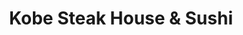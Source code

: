 ---
layout: place
title: "Kobe Steak House & Sushi"
permalink: /texas/san-marcos/kobe-steak-house-sushi.html
stateAbbr: TX
stateName: Texas
cityName: San Marcos
seo:
  name: "Kobe Steak House & Sushi"
  type: Restaurant
  links: https://www.kobesmtx.com/
description: "Looking for sushi in San Marcos, Texas? Check out Kobe Steak House & Sushi for a delightful Japanese dining experience. Enjoy a variety of sushi and other di..."
place_id: ChIJe1Z-R22pXIYRGCg1bxr9UQ0
photos:
  - name: >-
      places/ChIJe1Z-R22pXIYRGCg1bxr9UQ0/photos/AeeoHcIa3rocOU-CoMQrEVfJr06XMfX8KJiA2CWa2Gpo7jyhAW0SigTFmjMXUjE1fxdb5MyKzzEo_wKE3o3vPWLUoBQJPrvdzbL6MVsogE132IFEkDUfVZjIqIRF6beGvmCMhKM2tFkaQT0-qNwj8NZkmzl_tdgZxLcDktBcYqnLl-oFHQZjB9aalpJjQbmmPliv49ZbKYgxW2Mh91WzOXzh06xtlyw5nSuoYL-FtJDikYSB5144NPYvyk_216ykH4zTyzGvZfKtQ9nPVFSNbwjPlMiUs2Jz6FERVpK_P0xQgJFPfQP7lrCVu1B7T3LMLbu3QFnyuAXcIGwOrGxtefqmlw6kxB24FgbXZ1_39e7ezsSKXsP6vnBuIO8x1srfAoJIHX-wPHXqBlbzUI1KgFZ4rQ5h_MRzSL8CZRtpJ0ivn3P3fJnr
    widthPx: 4032
    heightPx: 3024
    authorAttributions:
      - displayName: Miho Minagawa
        uri: https://maps.google.com/maps/contrib/106458655383951938502
        photoUri: >-
          https://lh3.googleusercontent.com/a-/ALV-UjUoE_izHbCIGRSQ83Wos2RLmIP1DhdsearkYOm9FezUiO5X2VVJJw=s100-p-k-no-mo
    flagContentUri: >-
      https://www.google.com/local/imagery/report/?cb_client=maps_api_places.places_api&image_key=!1e10!2sCIHM0ogKEICAgICGoOH46wE&hl=en-US
    googleMapsUri: >-
      https://www.google.com/maps/place//data=!3m4!1e2!3m2!1sCIHM0ogKEICAgICGoOH46wE!2e10!4m2!3m1!1s0x865ca96d477e567b:0xd51fd1a6f352818
  - name: >-
      places/ChIJe1Z-R22pXIYRGCg1bxr9UQ0/photos/AeeoHcLNf62XgE__BPA5GhJo0JSpv_vq-6hD7MPBkBoRjKMf-L8teR55iPveQX5IJu3rWF2LwKhlxW2J9GpId8V66mkyNPat99DIIR81RA3BUJ67q2ANryR8V9S8U7OkIK6e3PrEmVf-TxsY3a3MZEn51EGsVRMQ-N9ND1JCTx1hxURXyWrV9NLJ-qpIOG1t6OEIk9A13d5MLSmo1yy1JCMTJ8ppApp-ILLeD7gJNyruswoPW_TfuLQTGXXq56uPnbrn7bClRzUB3dKw7sBMaq_YciQH5Fu5Yya6bdWdPhdUmob2PLeq1z_m0QrbA5RXR6C-WcIX5GHTFE6o6hRjYoip4rY1uJJxQ2RCKwHmKGJU6xQ4PyFixmcE8WYHsSBHRl7GkF-t1mO5bPXmReBTx4LYQlDfBSMySDATfGUVe7sR2fwktQ
    widthPx: 4080
    heightPx: 3072
    authorAttributions:
      - displayName: Miho Minagawa
        uri: https://maps.google.com/maps/contrib/106458655383951938502
        photoUri: >-
          https://lh3.googleusercontent.com/a-/ALV-UjUoE_izHbCIGRSQ83Wos2RLmIP1DhdsearkYOm9FezUiO5X2VVJJw=s100-p-k-no-mo
    flagContentUri: >-
      https://www.google.com/local/imagery/report/?cb_client=maps_api_places.places_api&image_key=!1e10!2sCIHM0ogKEICAgICr4fXVPA&hl=en-US
    googleMapsUri: >-
      https://www.google.com/maps/place//data=!3m4!1e2!3m2!1sCIHM0ogKEICAgICr4fXVPA!2e10!4m2!3m1!1s0x865ca96d477e567b:0xd51fd1a6f352818
  - name: >-
      places/ChIJe1Z-R22pXIYRGCg1bxr9UQ0/photos/AeeoHcJmzDYRKlIEzuUmR84eXXFXyKf4VCVtOr1z9ix4WPxs4YvBclkP57idpLkxMSfmMmGoVYlS6NclAHqd1FJf1y5bFeNXjGs5U1xEDJ3ohd6sIApw22YfU-yxD_OUtFOTfdUrIiKz4cYRODPJ8WzK4PqqVZ5LSRntSLyewWG5w9sy-pOW8zE_mBdnkDxZp6feIsBZxyvnIyzeIeEf95tI1WCoV-XrAaa7wbJ46NhqHhj0dxqk6j3iRshrugV50EeKDJ6QBC73AocaJMCoobceGwSuCi20_yElLgwmzRsxAhhtSulcyCZhBn69WYkv4K_zm57n-0ux2MypM9km9iAII7A3zpWkHoHrDnaMlOhViYySurtooZxcPs9Gsm5_LFF2KM5na0vvm_qtf3RKbUMeIZKTnKOQBlcLI-wfVTl6FL9lLw
    widthPx: 3000
    heightPx: 4000
    authorAttributions:
      - displayName: Patrick Howard
        uri: https://maps.google.com/maps/contrib/109314232502678029288
        photoUri: >-
          https://lh3.googleusercontent.com/a-/ALV-UjUbPXKA-tCHOJTfb09v588z3gEn7Ofa0NN-TJIPAOLE8-4HoVK72w=s100-p-k-no-mo
    flagContentUri: >-
      https://www.google.com/local/imagery/report/?cb_client=maps_api_places.places_api&image_key=!1e10!2sCIHM0ogKEICAgID_yPHFcA&hl=en-US
    googleMapsUri: >-
      https://www.google.com/maps/place//data=!3m4!1e2!3m2!1sCIHM0ogKEICAgID_yPHFcA!2e10!4m2!3m1!1s0x865ca96d477e567b:0xd51fd1a6f352818
  - name: >-
      places/ChIJe1Z-R22pXIYRGCg1bxr9UQ0/photos/AeeoHcLjiYdhh3LoEDhy4aCkt201Ljrq4wQv9itr5Dc8FqMYE4ERBK_H9vrVZJh8MO4o6o704PnGZ-BQvHmNkuIMX8rgdvBu6jfHv3AgOOpRiK8Ry5Hzxcyk0A7fMqci2jMYtAsqF2lSgLMeIVKzdgsmokB_X23kPib1vAL9J1T3pDAxtuP9LKYS9gcnGuIy6KFApcJzkKD-ZA-facDo5Y6UdWH7Cm_h6Ys17gX7XMJCO3Q823P1KjaQs550tLtbtjxWzLGNre0qgvGmnppQ9MoqEWxEIyHHSfhCaa7ETJId9wYuRrEwjYkQLslGwm9R1Du2V50PnZcW4SCgCu7j2ubI024fgzMT2oWsM8iKoinJgJcpEflTcgIPg_RmhF9sy0EJJ9N-jDcAckS6OsDF2lG0uQOMjPYDz9B49lU-I4Y8Z_h9yA
    widthPx: 4000
    heightPx: 1868
    authorAttributions:
      - displayName: Misha Laws
        uri: https://maps.google.com/maps/contrib/105718190801172634336
        photoUri: >-
          https://lh3.googleusercontent.com/a-/ALV-UjUBf4puA9iSG2eMEvfZl-b7Xoe1htQrtj1JL4CD6WxVyLd93erq=s100-p-k-no-mo
    flagContentUri: >-
      https://www.google.com/local/imagery/report/?cb_client=maps_api_places.places_api&image_key=!1e10!2sCIHM0ogKEICAgIC3n5yQOw&hl=en-US
    googleMapsUri: >-
      https://www.google.com/maps/place//data=!3m4!1e2!3m2!1sCIHM0ogKEICAgIC3n5yQOw!2e10!4m2!3m1!1s0x865ca96d477e567b:0xd51fd1a6f352818
  - name: >-
      places/ChIJe1Z-R22pXIYRGCg1bxr9UQ0/photos/AeeoHcLsIAn0iHwpCCS21bNT1qiMVj2nbRValIxpmpg6CBR8tYhp2v5hTrDYr5GBGxldWBpXet-lgf5mVN07w0JeFH74FPw1uPT4e-WE4Uxh_tjaGfKgGPKIQd86h6cFolWVtuaIVNb-L8qsQAg28unHJpI1j1BfqQPC0m3LCo13YkTFEYpaU_kn7FFIfgXpuutDeOaTFso-a7OwZ_PVC12KhxxDL5RyF6Y6ILdhmcqXPXHzQLgkTInSo28iSsDWiIcB7sjEaXF0MdN9xlGcd7utohnvKjVvqD4Qqg_9j6OZct2g66eO2DMAK3kwmCiwFTMppaeanLU8YUra3Ew8dY3az970aORRaBovVzSK1O13XCtDIx1uJXaUBkWzmXHxbABbCihhvw71AgKVQQ77UAQu84DZyKnb-uark_k_3lTpHtoTx5c5
    widthPx: 3600
    heightPx: 4800
    authorAttributions:
      - displayName: Mamisweetheart
        uri: https://maps.google.com/maps/contrib/111408941211019662594
        photoUri: >-
          https://lh3.googleusercontent.com/a-/ALV-UjVyCCLO7yG11_sMYr0lYW7n5Yf77qJcZ3mwlK1C3gVPT3aVJE_G0g=s100-p-k-no-mo
    flagContentUri: >-
      https://www.google.com/local/imagery/report/?cb_client=maps_api_places.places_api&image_key=!1e10!2sCIHM0ogKEICAgICd-87C8gE&hl=en-US
    googleMapsUri: >-
      https://www.google.com/maps/place//data=!3m4!1e2!3m2!1sCIHM0ogKEICAgICd-87C8gE!2e10!4m2!3m1!1s0x865ca96d477e567b:0xd51fd1a6f352818
  - name: >-
      places/ChIJe1Z-R22pXIYRGCg1bxr9UQ0/photos/AeeoHcIqjW--eFXdBktOrkulfE6CbnS0L_pTOPl29txPzVwuDMX8lPu07yijbTEiKQsUJIUHCe6QDSagMEdiU4n_3bV6rwwrtzClakSP13jVWCDTP2gEnLUk0P-yf4WRK5MKw_ZWXIcDlfPzO9rHIaXpOYBXneJVwJyG3Uz9uPvj-KkYdAeyl1VBigSUZMXW8ctc0PsP3ze-Up76PL87inR3CiRcP8RrDYiRvvgsdnZYBssbf6pga9DuYcouzZhKHWd8aFa_DyrVdU55JsmSk9vVB6tIYFf_r3aW0M-6DUCbIanmbJ3pfABNESOVI7OEhURhyflQ3j_zsrvlpWZ-eT2m761Tvf8bnv6GuKUWCTwtCEE5_zZRw5-8LVtJsiVMibCpk-Aw8Vzx6rOyhxqmt9Lu25g0DiqevmFq67GUfN8kVyLqraix
    widthPx: 4032
    heightPx: 2268
    authorAttributions:
      - displayName: Christian G
        uri: https://maps.google.com/maps/contrib/106582762444852914862
        photoUri: >-
          https://lh3.googleusercontent.com/a-/ALV-UjV4FNFs11Gz8YnnogqLSLvlpyC15xXiWlbYZlRj2oovMgY1RIu72Q=s100-p-k-no-mo
    flagContentUri: >-
      https://www.google.com/local/imagery/report/?cb_client=maps_api_places.places_api&image_key=!1e10!2sCIHM0ogKEICAgIDF0r-mpQE&hl=en-US
    googleMapsUri: >-
      https://www.google.com/maps/place//data=!3m4!1e2!3m2!1sCIHM0ogKEICAgIDF0r-mpQE!2e10!4m2!3m1!1s0x865ca96d477e567b:0xd51fd1a6f352818
  - name: >-
      places/ChIJe1Z-R22pXIYRGCg1bxr9UQ0/photos/AeeoHcJ37E9yCKRytbIgKDf04UBRN4exKvsqdNcfYMjS83Mh0yKboGMrK4_gu4Yxtb_P6HW_OY8QiXbwUMKP3I51xzSVq6qeL6i76SQW2Rs7OnJlPdOh6OYodRo-J69i5AsaEbhBLTPtVrCKm0ZBx3rJGFOlX85BhLJt2S8wIexDfONUXQQPb3WNwRgStWAJUO0mwjT6PllyKFDTpiU9LeAv-6imMEVs1Jx2LT9OSziyexf7tOrJawh8ylyswY5MoUbr9_xUsWXWloCytirE7OD3_8-Io0ppwMmzOnW9f8Uxjt8wE_M660dVdR595GMX9JNeFkxux6fHM3Ju_Ju3d56Xmg7P3JPQEiAoE6DT93M1YCsKu36zQiLe-d0duOhvUL7YavY4Z0KAvObWdTPJG4Uyw6pewMlWwvENamprZZk7RlGnY5p5
    widthPx: 3984
    heightPx: 2988
    authorAttributions:
      - displayName: Angel Garza
        uri: https://maps.google.com/maps/contrib/109010302320921109923
        photoUri: >-
          https://lh3.googleusercontent.com/a/ACg8ocK90yS5W-tRuyf1LiU4Jc2UvTXO04vHxWi0RlNBKxTLyh9IJA=s100-p-k-no-mo
    flagContentUri: >-
      https://www.google.com/local/imagery/report/?cb_client=maps_api_places.places_api&image_key=!1e10!2sCIHM0ogKEICAgIDOtOONvwE&hl=en-US
    googleMapsUri: >-
      https://www.google.com/maps/place//data=!3m4!1e2!3m2!1sCIHM0ogKEICAgIDOtOONvwE!2e10!4m2!3m1!1s0x865ca96d477e567b:0xd51fd1a6f352818
  - name: >-
      places/ChIJe1Z-R22pXIYRGCg1bxr9UQ0/photos/AeeoHcI3i-5gEnsSedCzx5oiF1G6-vqZXPXP03FCA_ANPLOZtLVBCEVdfRPp30gPdTOQHTava6p50DJ5L0ZBRQ5enuq6f5JYtbMZlIbg94W3YUnutegVTePNUc93F1Gu_3rQmNbdE5iYd7WLuB-UuKeqVaS0NE_NZm7pUez2HFpRq39poxCDrtTKMaDXo6SvlcHB5MLixPcK68INgsZ1b_pYEp-NeIL6DmmgENwyWHhKrPv0vaLuwDVDkh6kfsVBdyU2zaP0E9z3NuK_6f5xN-OcuuBBHrfBXoXMAL4I5o_OEHuP_o-nk_jhbW6ZGMAADaHp3grpFDvVoB6IM-dXn4qgzaWEfjl_095erC_2DdjwZcYIqXNkHjq6SAk2S2ecEVhKK3focIvL_rGEE_PpHwgvrVeWtQns-KVnrNaZrkpxvsdP_iw
    widthPx: 4000
    heightPx: 3000
    authorAttributions:
      - displayName: G Venable
        uri: https://maps.google.com/maps/contrib/117701450532729057122
        photoUri: >-
          https://lh3.googleusercontent.com/a-/ALV-UjVtizTvFGab5at_dXntrniyeV50hLn_7-zKT3zVfO3P_AKYR3edQw=s100-p-k-no-mo
    flagContentUri: >-
      https://www.google.com/local/imagery/report/?cb_client=maps_api_places.places_api&image_key=!1e10!2sCIHM0ogKEICAgIDxt-uI5QE&hl=en-US
    googleMapsUri: >-
      https://www.google.com/maps/place//data=!3m4!1e2!3m2!1sCIHM0ogKEICAgIDxt-uI5QE!2e10!4m2!3m1!1s0x865ca96d477e567b:0xd51fd1a6f352818
  - name: >-
      places/ChIJe1Z-R22pXIYRGCg1bxr9UQ0/photos/AeeoHcL2vABsB9nMLN_6pnJokDCia7ZsAUw8oborNbYtrfZK5-CHcSkUQQskWB14OdwJ771UAD-foQvBz9Ecvg7KOyR2TAsI2gmyiAFvf5e3X4Cx-o0-Hqatt8rrFwbiuhaEyupH4oPGOURqYvxDUEucPIFuUJh_5a1-w_tOY-Mo2eeeFiZPcsrCUUUKKGpSVSosBuo1BFMbn63A3JGqNgZvwZWgz26GhaU1ctiV04VppQQLAnBgtZouETTDJvF72P0UjaNkBc2rbo40IQez7Gjeg3hcpZCokRcnocxq_IV4Gfy_JgSTWQhI81pwAtC5OwomNvO80irhYh0fgKL-pH3PffVTin1b70dttNzzoEV72t78J7hUe9XMWATuSxda7hOl-Y4J5_FETbhMa-m5xlfUQJGTo3F4_xZhg1HcugysL9TwAQ
    widthPx: 4032
    heightPx: 3024
    authorAttributions:
      - displayName: Cruz
        uri: https://maps.google.com/maps/contrib/106257526895521337910
        photoUri: >-
          https://lh3.googleusercontent.com/a-/ALV-UjVMPMS3HejLIxIgcEDPvoYsGc1V7ltVrKygCgdtwV5WSvFBdljT=s100-p-k-no-mo
    flagContentUri: >-
      https://www.google.com/local/imagery/report/?cb_client=maps_api_places.places_api&image_key=!1e10!2sCIHM0ogKEICAgICO5oCuFA&hl=en-US
    googleMapsUri: >-
      https://www.google.com/maps/place//data=!3m4!1e2!3m2!1sCIHM0ogKEICAgICO5oCuFA!2e10!4m2!3m1!1s0x865ca96d477e567b:0xd51fd1a6f352818
  - name: >-
      places/ChIJe1Z-R22pXIYRGCg1bxr9UQ0/photos/AeeoHcLjYXXwbPiSPFLrTp7sXifmUGHmrEDHQBZnfm4TRbhzdIw6uJ85YU43J2W-0kHSUwCMGx1ZRltiS_1X-SDQ8dgAgnFc6b4LD8y8cIRIv4o-sADHQrr57r4A2r7pMWijn9sflvdIN-LzRx9SrXA3RBb0Dtt_SHdTSOVcI_tjCVN-0UEomkZ2Mj4C4Gye5oND2W_0HlcBBfL5PJA2BBs48a4gMyABH8ZivBo0MbqcoqCrzs2GDk15x1V2RvWxY45bEpDcnAmsMhrpWSQT6ays2B_6HoUC-xUvIyiI1r5MUr4Fs9ZX1JsfHbFpv5lfRor03F7ovNeW9M8RGvLNsJqJPJOyLWk9XnBCtCtNd6v9UFPmVhKWMKwCFJVCDiC4J9LKF51UvGxChpUiiZ5uqZM5459nkF-ThdGfLEXPFbm0uQjbXA
    widthPx: 4080
    heightPx: 3072
    authorAttributions:
      - displayName: Miho Minagawa
        uri: https://maps.google.com/maps/contrib/106458655383951938502
        photoUri: >-
          https://lh3.googleusercontent.com/a-/ALV-UjUoE_izHbCIGRSQ83Wos2RLmIP1DhdsearkYOm9FezUiO5X2VVJJw=s100-p-k-no-mo
    flagContentUri: >-
      https://www.google.com/local/imagery/report/?cb_client=maps_api_places.places_api&image_key=!1e10!2sCIHM0ogKEICAgICr4fXeSA&hl=en-US
    googleMapsUri: >-
      https://www.google.com/maps/place//data=!3m4!1e2!3m2!1sCIHM0ogKEICAgICr4fXeSA!2e10!4m2!3m1!1s0x865ca96d477e567b:0xd51fd1a6f352818
address: 210 Springtown Way, San Marcos, TX 78666, USA
street: 210 Springtown Way
city: San Marcos
state: TX
zip: '78666'
country: USA
neighborhood: null
latitude: '29.887105'
longitude: '-97.921716'
accessibility_options:
  wheelchairAccessibleParking: true
  wheelchairAccessibleEntrance: true
  wheelchairAccessibleRestroom: true
  wheelchairAccessibleSeating: true
business_status: OPERATIONAL
name: Kobe Steak House & Sushi
google_maps_links:
  directionsUri: >-
    https://www.google.com/maps/dir//''/data=!4m7!4m6!1m1!4e2!1m2!1m1!1s0x865ca96d477e567b:0xd51fd1a6f352818!3e0
  placeUri: https://maps.google.com/?cid=959826485583357976
  writeAReviewUri: >-
    https://www.google.com/maps/place//data=!4m3!3m2!1s0x865ca96d477e567b:0xd51fd1a6f352818!12e1
  reviewsUri: >-
    https://www.google.com/maps/place//data=!4m4!3m3!1s0x865ca96d477e567b:0xd51fd1a6f352818!9m1!1b1
  photosUri: >-
    https://www.google.com/maps/place//data=!4m3!3m2!1s0x865ca96d477e567b:0xd51fd1a6f352818!10e5
primary_type: Japanese Restaurant
opening_hours:
  regular: null
  current: null
secondary_opening_hours:
  regular:
    weekdayDescriptions: null
    type: null
  current:
    weekdayDescriptions: null
    type: null
phone: (512) 396-7200
price_level: PRICE_LEVEL_MODERATE
price_range: $20 &ndash; $30
rating: '4.2'
rating_count: 1630
website: https://www.kobesmtx.com/
reviews: null
parking_options: null
payment_options: null
allow_dogs: null
curbside_pickup: null
delivery: null
dine_in: null
good_for_children: null
good_for_groups: null
good_for_sports: null
live_music: null
menu_for_children: null
outdoor_seating: null
reservable: null
restroom: null
serves_beer: null
serves_breakfast: null
serves_brunch: null
serves_cocktails: null
serves_coffee: null
serves_dinner: null
serves_dessert: null
serves_lunch: null
serves_vegetarian_food: null
serves_wine: null
takeout: null
summary: null

---
